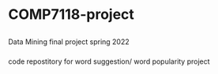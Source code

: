 # COMP7118-project

##
Data Mining final project spring 2022 
### 
code repostitory for word suggestion/ word popularity project
